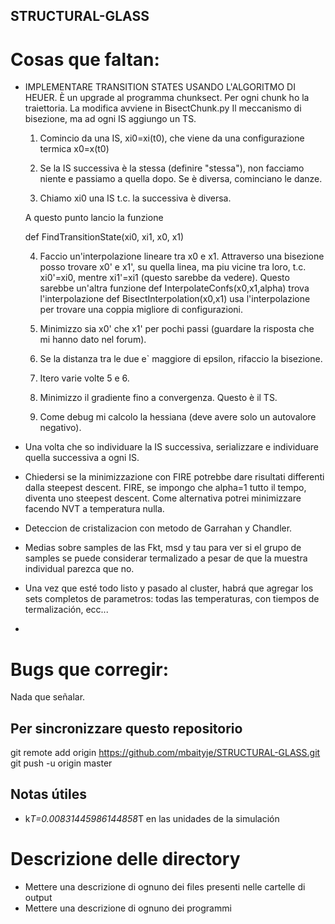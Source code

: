 ## STRUCTURAL-GLASS

# Cosas que faltan:
- IMPLEMENTARE TRANSITION STATES USANDO L'ALGORITMO DI HEUER.
  È un upgrade al programma chunksect.
  Per ogni chunk ho la traiettoria.
  La modifica avviene in BisectChunk.py
  Il meccanismo di bisezione, ma ad ogni IS aggiungo un TS.

  1) Comincio da una IS, xi0=xi(t0), che viene da una configurazione
  termica x0=x(t0)

  2) Se la IS successiva è la stessa (definire "stessa"), non facciamo
  niente e passiamo a quella dopo. Se è diversa, cominciano le danze.

  3) Chiamo xi0 una IS t.c. la successiva è diversa.

  A questo punto lancio la funzione

  def FindTransitionState(xi0, xi1, x0, x1)
  

  4) Faccio un'interpolazione lineare tra x0 e x1. Attraverso una
  bisezione posso trovare x0' e x1', su quella linea, ma piu vicine
  tra loro, t.c. xi0'=xi0, mentre xi1'=xi1 (questo sarebbe da vedere).
  Questo sarebbe un'altra funzione
  def InterpolateConfs(x0,x1,alpha) trova l'interpolazione
  def BisectInterpolation(x0,x1) usa l'interpolazione per trovare una
  coppia migliore di configurazioni.

  5) Minimizzo sia x0' che x1' per pochi passi (guardare la risposta
  che mi hanno dato nel forum).

  6) Se la distanza tra le due e` maggiore di epsilon, rifaccio la bisezione.

  7) Itero varie volte 5 e 6.

  8) Minimizzo il gradiente fino a convergenza. Questo è il TS.

  9) Come debug mi calcolo la hessiana (deve avere solo un autovalore negativo).

- Una volta che so individuare la IS successiva, serializzare e
  individuare quella successiva a ogni IS.
- Chiedersi se la minimizzazione con FIRE potrebbe dare risultati
  differenti dalla steepest descent.
  FIRE, se impongo che alpha=1 tutto il tempo, diventa uno steepest descent.
  Come alternativa potrei minimizzare facendo NVT a temperatura nulla.
- Deteccion de cristalizacion con metodo de Garrahan y Chandler.
- Medias sobre samples de las Fkt, msd y tau para ver si el grupo de
  samples se puede considerar termalizado a pesar de que la muestra
  individual parezca que no.
- Una vez que esté todo listo y pasado al cluster, habrá que agregar
  los sets completos de parametros: todas las temperaturas, con
  tiempos de termalización, ecc...
- 

# Bugs que corregir:
Nada que señalar.

## Per sincronizzare questo repositorio
git remote add origin https://github.com/mbaityje/STRUCTURAL-GLASS.git
git push -u origin master

## Notas útiles
- k*T=0.00831445986144858*T en las unidades de la simulación


# Descrizione delle directory
- Mettere una descrizione di ognuno dei files presenti nelle cartelle di output
- Mettere una descrizione di ognuno dei programmi

